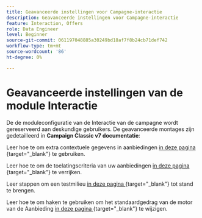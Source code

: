 ```yaml
---
title: Geavanceerde instellingen voor Campagne-interactie
description: Geavanceerde instellingen voor Campagne-interactie
feature: Interaction, Offers
role: Data Engineer
level: Beginner
source-git-commit: 061197048885a30249bd18af7f8b24cb71def742
workflow-type: tm+mt
source-wordcount: '86'
ht-degree: 0%

---
```


# Geavanceerde instellingen van de module Interactie

De de moduleconfiguratie van de Interactie van de campagne wordt gereserveerd aan deskundige gebruikers. De geavanceerde montages zijn gedetailleerd in **Campaign Classic v7 documentatie**:

Leer hoe te om extra contextuele gegevens in aanbiedingen [ in deze pagina ](https://experienceleague.adobe.com/docs/campaign-classic/using/managing-offers/advanced-parameters/additional-data.html?lang=nl-NL){target="_blank"} te gebruiken.

Leer hoe te om de toelatingscriteria van uw aanbiedingen [ in deze pagina ](https://experienceleague.adobe.com/docs/campaign-classic/using/managing-offers/advanced-parameters/extension-example.html?lang=nl-NL){target="_blank"} te verrijken.

Leer stappen om een testmilieu [ in deze pagina ](https://experienceleague.adobe.com/docs/campaign-classic/using/managing-offers/advanced-parameters/creating-a-test-environment.html?lang=nl-NL){target="_blank"} tot stand te brengen.

Leer hoe te om haken te gebruiken om het standaardgedrag van de motor van de Aanbieding [ in deze pagina ](https://experienceleague.adobe.com/docs/campaign-classic/using/managing-offers/advanced-parameters/hooks.html?lang=nl-NL){target="_blank"} te wijzigen.

